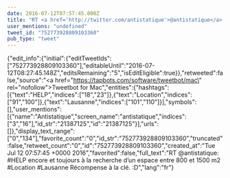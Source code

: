 ```yaml
---
date: 2016-07-12T07:57:45.000Z
title: "RT <a href='http://twitter.com/antistatique'>@antistatique</a>: #HELP encore et toujours à la recherche d’un espace entre 800 et 1500 m2 #Location #Lausanne Récompense à la clé. :D″"
user_mentions: "undefined"
tweet_id: "752773928809103360"
pub_type: "tweet"
---
```

{"edit_info":{"initial":{"editTweetIds":["752773928809103360"],"editableUntil":"2016-07-12T08:27:45.148Z","editsRemaining":"5","isEditEligible":true}},"retweeted":false,"source":"<a href=\"https://tapbots.com/software/tweetbot/mac\" rel=\"nofollow\">Tweetbot for Mac</a>","entities":{"hashtags":[{"text":"HELP","indices":["18","23"]},{"text":"Location","indices":["91","100"]},{"text":"Lausanne","indices":["101","110"]}],"symbols":[],"user_mentions":[{"name":"Antistatique","screen_name":"antistatique","indices":["3","16"],"id_str":"21387125","id":"21387125"}],"urls":[]},"display_text_range":["0","134"],"favorite_count":"0","id_str":"752773928809103360","truncated":false,"retweet_count":"0","id":"752773928809103360","created_at":"Tue Jul 12 07:57:45 +0000 2016","favorited":false,"full_text":"RT @antistatique: #HELP encore et toujours à la recherche d’un espace entre 800 et 1500 m2 #Location #Lausanne Récompense à la clé. :D","lang":"fr"}

